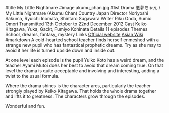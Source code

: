 #title My Little Nightmare
#image	akumu_chan.jpg
#list
Drama	&#24746;&#22818;&#12385;&#12419;&#12435; / My Little Nightmare (Akumu Chan)
Country	Japan
Director	Noriyoshi Sakuma, Ryuichi Inomata, Shintaro Sugawara
Writer	 Riku Onda, Sumio Omori
Transmitted	13th October to 22nd December 2012
Cast	Keiko Kitagawa, Yuka, Gackt, Fumiyo Kohinata
Details	11 episodes
Themes	School, dreams, fantasy, mystery
Links	[Official website](http://www.ntv.co.jp/akumu/) [Asian Wiki](http://asianwiki.com/My_Little_Nightmare_-_Akumu-chan)
#markdown
A cold-hearted school teacher finds herself enmeshed with a strange new
pupil who has fantastical prophetic dreams. Try as she may to avoid it
her life is turned upside down and inside out.

At one level each episode is the pupil Yuiko Koto has a weird dream, and
the teacher Ayami Mutoi does her best to avoid that dream coming true. On that
level the drama is quite acceptable and involving and interesting,
adding a twist to the usual formula.

Where the drama shines is the character arcs, particularly the teacher
strongly played by Keiko Kitagawa. That holds the whole drama together
and lifts it to greatness. The characters grow through the episodes.

Wonderful and fun.
